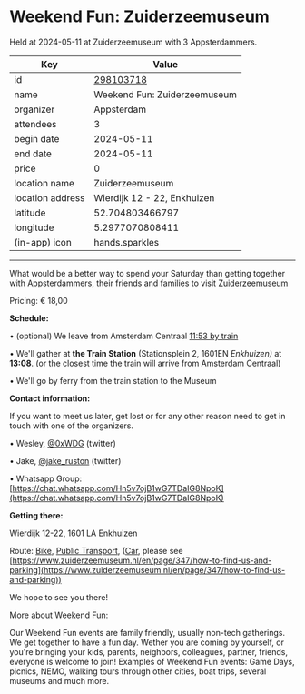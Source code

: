 # Weekend Fun: Zuiderzeemuseum
Held at 2024-05-11 at Zuiderzeemuseum with 3 Appsterdammers.
        
|Key|Value
|---|---|
|id|[298103718](https://www.meetup.com/appsterdam/events/298103718/)|
|name|Weekend Fun: Zuiderzeemuseum|
|organizer|Appsterdam|
|attendees|3|
|begin date|2024-05-11|
|end date|2024-05-11|
|price|0|
|location name|Zuiderzeemuseum|
|location address|Wierdijk 12 - 22, Enkhuizen|
|latitude|52.704803466797|
|longitude|5.2977070808411|
|(in-app) icon|hands.sparkles|

---

What would be a better way to spend your Saturday than getting together with Appsterdammers, their friends and families to visit [Zuiderzeemuseum](https://www.zuiderzeemuseum.nl/?lang=en)

Pricing: € 18,00

**Schedule:**

• (optional) We leave from Amsterdam Centraal [11:53 by train](https://www.ns.nl/rpx?ctx=arnu%7CfromStation%3D8400058%7CtoLocation%3D52.704804%2C5.297706%7CdestinationName%3DZuiderzeemuseum%7CplannedFromTime%3D2024-05-11T11%3A53%3A00%2B02%3A00%7CplannedArrivalTime%3D2024-05-11T13%3A08%3A00%2B02%3A00%7CexcludeHighSpeedTrains%3Dfalse%7CsearchForAccessibleTrip%3Dfalse%7ClocalTrainsOnly%3Dfalse%7CtravelAssistance%3Dfalse%7CtripSummaryHash%3D2417953461&amp;amp;amp;destinationName=Zuiderzeemuseum)

• We'll gather at **the Train Station** (Stationsplein 2, 1601EN *Enkhuizen)* at **13:08**. (or the closest time the train will arrive from Amsterdam Centraal)

• We'll go by ferry from the train station to the Museum

**Contact information:**

If you want to meet us later, get lost or for any other reason need to get in touch with one of the organizers.

• Wesley, [@0xWDG](http://twitter.com/0xWDG/) (twitter)

• Jake, [@jake_ruston](http://twitter.com/jake_ruston/) (twitter)

• Whatsapp Group: [https://chat.whatsapp.com/Hn5v7ojB1wG7TDaIG8NpoK](https://chat.whatsapp.com/Hn5v7ojB1wG7TDaIG8NpoK)

**Getting there:**

Wierdijk 12-22, 1601 LA Enkhuizen

Route: [Bike](http://maps.apple.com/?daddr=Wierdijk%2012-22%2C%201601%20LA%20Enkhuizen&amp;amp;t=m&amp;amp;dirflg=b), [Public Transport](http://maps.apple.com/?daddr=Wierdijk%2012-22%2C%201601%20LA%20Enkhuizen&amp;amp;t=m&amp;amp;dirflg=r), ([Car](http://maps.apple.com/?daddr=Wierdijk%2012-22%2C%201601%20LA%20Enkhuizen&amp;amp;t=m&amp;amp;dirflg=d), please see [https://www.zuiderzeemuseum.nl/en/page/347/how-to-find-us-and-parking](https://www.zuiderzeemuseum.nl/en/page/347/how-to-find-us-and-parking))

We hope to see you there!

More about Weekend Fun:

Our Weekend Fun events are family friendly, usually non-tech gatherings. We get together to have a fun day. Wether you are coming by yourself, or you're bringing your kids, parents, neighbors, colleagues, partner, friends, everyone is welcome to join! Examples of Weekend Fun events: Game Days, picnics, NEMO, walking tours through other cities, boat trips, several museums and much more. 
